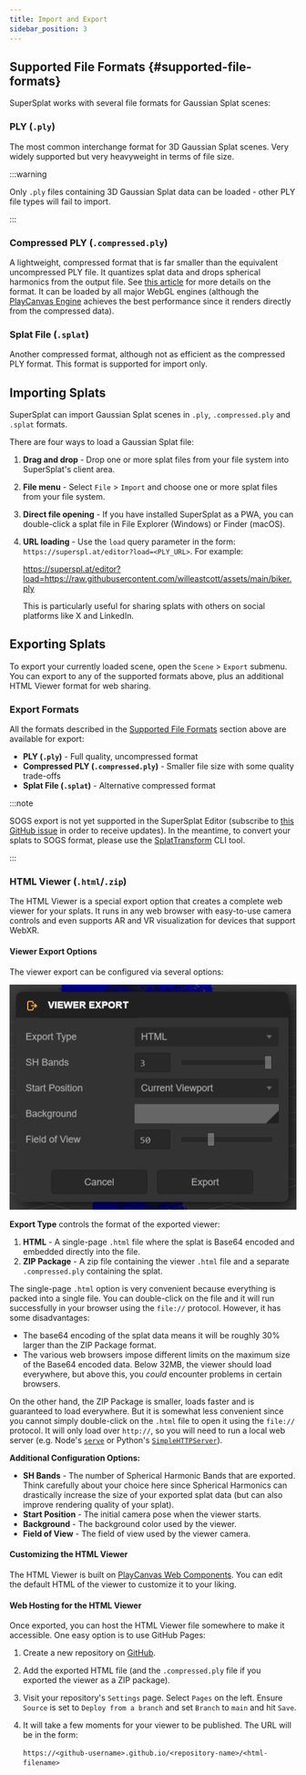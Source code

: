 ```yaml
---
title: Import and Export
sidebar_position: 3
---
```


## Supported File Formats {#supported-file-formats}

SuperSplat works with several file formats for Gaussian Splat scenes:

### PLY (`.ply`)

The most common interchange format for 3D Gaussian Splat scenes. Very widely supported but very heavyweight in terms of file size.

:::warning

Only `.ply` files containing 3D Gaussian Splat data can be loaded - other PLY file types will fail to import.

:::

### Compressed PLY (`.compressed.ply`)

A lightweight, compressed format that is far smaller than the equivalent uncompressed PLY file. It quantizes splat data and drops spherical harmonics from the output file. See [this article](https://blog.playcanvas.com/compressing-gaussian-splats/) for more details on the format. It can be loaded by all major WebGL engines (although the [PlayCanvas Engine](/user-manual/engine) achieves the best performance since it renders directly from the compressed data).

### Splat File (`.splat`)

Another compressed format, although not as efficient as the compressed PLY format. This format is supported for import only.

## Importing Splats

SuperSplat can import Gaussian Splat scenes in `.ply`, `.compressed.ply` and `.splat` formats.

There are four ways to load a Gaussian Splat file:

1. **Drag and drop** - Drop one or more splat files from your file system into SuperSplat's client area.
2. **File menu** - Select `File` > `Import` and choose one or more splat files from your file system.
3. **Direct file opening** - If you have installed SuperSplat as a PWA, you can double-click a splat file in File Explorer (Windows) or Finder (macOS).
4. **URL loading** - Use the `load` query parameter in the form: `https://superspl.at/editor?load=<PLY_URL>`. For example:

    https://superspl.at/editor?load=https://raw.githubusercontent.com/willeastcott/assets/main/biker.ply

    This is particularly useful for sharing splats with others on social platforms like X and LinkedIn.

## Exporting Splats

To export your currently loaded scene, open the `Scene` > `Export` submenu. You can export to any of the supported formats above, plus an additional HTML Viewer format for web sharing.

### Export Formats

All the formats described in the [Supported File Formats](#supported-file-formats) section above are available for export:

- **PLY (`.ply`)** - Full quality, uncompressed format
- **Compressed PLY (`.compressed.ply`)** - Smaller file size with some quality trade-offs
- **Splat File (`.splat`)** - Alternative compressed format

:::note

SOGS export is not yet supported in the SuperSplat Editor (subscribe to [this GitHub issue](https://github.com/playcanvas/supersplat/issues/543) in order to receive updates). In the meantime, to convert your splats to SOGS format, please use the [SplatTransform](../splat-transform.md) CLI tool.

:::

### HTML Viewer (`.html`/`.zip`)

The HTML Viewer is a special export option that creates a complete web viewer for your splats. It runs in any web browser with easy-to-use camera controls and even supports AR and VR visualization for devices that support WebXR.

#### Viewer Export Options

The viewer export can be configured via several options:

![Viewer Export](/img/user-manual/gaussian-splatting/editing/supersplat/viewer-export.png)

**Export Type** controls the format of the exported viewer:

1. **HTML** - A single-page `.html` file where the splat is Base64 encoded and embedded directly into the file.
2. **ZIP Package** - A zip file containing the viewer `.html` file and a separate `.compressed.ply` containing the splat.

The single-page `.html` option is very convenient because everything is packed into a single file. You can double-click on the file and it will run successfully in your browser using the `file://` protocol. However, it has some disadvantages:

- The base64 encoding of the splat data means it will be roughly 30% larger than the ZIP Package format.
- The various web browsers impose different limits on the maximum size of the Base64 encoded data. Below 32MB, the viewer should load everywhere, but above this, you _could_ encounter problems in certain browsers.

On the other hand, the ZIP Package is smaller, loads faster and is guaranteed to load everywhere. But it is somewhat less convenient since you cannot simply double-click on the `.html` file to open it using the `file://` protocol. It will only load over `http://`, so you will need to run a local web server (e.g. Node's [`serve`](https://www.npmjs.com/package/serve) or Python's [`SimpleHTTPServer`](https://docs.python.org/2/library/simplehttpserver.html)).

**Additional Configuration Options:**

- **SH Bands** - The number of Spherical Harmonic Bands that are exported. Think carefully about your choice here since Spherical Harmonics can drastically increase the size of your exported splat data (but can also improve rendering quality of your splat).
- **Start Position** - The initial camera pose when the viewer starts.
- **Background** - The background color used by the viewer.
- **Field of View** - The field of view used by the viewer camera.

#### Customizing the HTML Viewer

The HTML Viewer is built on [PlayCanvas Web Components](https://github.com/playcanvas/web-components). You can edit the default HTML of the viewer to customize it to your liking.

#### Web Hosting for the HTML Viewer

Once exported, you can host the HTML Viewer file somewhere to make it accessible. One easy option is to use GitHub Pages:

1. Create a new repository on [GitHub](https://github.com).
2. Add the exported HTML file (and the `.compressed.ply` file if you exported the viewer as a ZIP package).
3. Visit your repository's `Settings` page. Select `Pages` on the left. Ensure `Source` is set to `Deploy from a branch` and set `Branch` to `main` and hit `Save`.
4. It will take a few moments for your viewer to be published. The URL will be in the form:

   `https://<github-username>.github.io/<repository-name>/<html-filename>`

